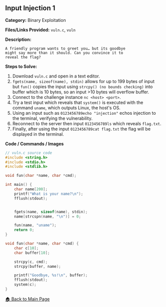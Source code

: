 ## Input Injection 1
**Category:** Binary Exploitation

**Files/Links Provided:** ```vuln.c```, ```vuln```


**Description:**  

```
A friendly program wants to greet you… but its goodbye
might say more than it should. Can you convince it to
reveal the flag?
```

**Steps to Solve:**  
1. Download ```vuln.c``` and open in a text editor.
2. ```fgets(name, sizeof(name), stdin)``` allows for up to 199 bytes of input but ```fun()``` copies the input using ```strcpy() (no bounds checking)``` into buffer which is 10 bytes, so an input >10 bytes will overflow buffer.
3. Connect to the challenge instance ```nc <host> <port>```.
4. Try a test input which reveals that ```system()``` is executed with the command ```uname```, which outputs Linux, the host's OS.
5. Using an input such as ```0123456789echo "injection"``` echos injection to the terminal, verifying the vulnerability.
6. Reconnect to the server then input ```0123456789ls``` which reveals ```flag.txt```.
7. Finally, after using the input ```0123456789cat flag.txt``` the flag will be displayed in the terminal.

**Code / Commands / Images**

```c
// vuln.c source code
#include <string.h>
#include <stdio.h>
#include <stdlib.h> 

void fun(char *name, char *cmd);

int main() {
    char name[200];
    printf("What is your name?\n");
    fflush(stdout);


    fgets(name, sizeof(name), stdin);
    name[strcspn(name, "\n")] = 0;

    fun(name, "uname");
    return 0;
}

void fun(char *name, char *cmd) {
    char c[10];
    char buffer[10];

    strcpy(c, cmd);
    strcpy(buffer, name);

    printf("Goodbye, %s!\n", buffer);
    fflush(stdout);
    system(c);
}

```
[🏠 Back to Main Page](https://github.com/Greenest-Guy/CMU-Africa-picoMini-Writeup/blob/main/README.md)
